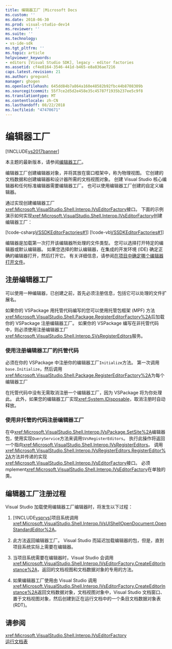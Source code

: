 ```yaml
---
title: 编辑器工厂 |Microsoft Docs
ms.custom: ''
ms.date: 2018-06-30
ms.prod: visual-studio-dev14
ms.reviewer: ''
ms.suite: ''
ms.technology:
- vs-ide-sdk
ms.tgt_pltfrm: ''
ms.topic: article
helpviewer_keywords:
- editors [Visual Studio SDK], legacy - editor factories
ms.assetid: cf4e8164-3546-441d-b465-e8a836ae7216
caps.latest.revision: 21
ms.author: gregvanl
manager: ghogen
ms.openlocfilehash: 645dd84b7a864a160e48582b92fbc44b8708309b
ms.sourcegitcommit: 55f7ce2d5d2e458e35c45787f1935b237ee5c9f8
ms.translationtype: MT
ms.contentlocale: zh-CN
ms.lasthandoff: 08/22/2018
ms.locfileid: "47470671"
---
```

# <a name="editor-factories"></a>编辑器工厂
[!INCLUDE[vs2017banner](../includes/vs2017banner.md)]

本主题的最新版本，请参阅[编辑器工厂](https://docs.microsoft.com/visualstudio/extensibility/editor-factories)。  
  
编辑器工厂创建编辑器对象，并将其放在窗口框架中，称为物理视图。 它创建的文档数据和创建编辑器和设计器所需的文档视图对象。 创建 Visual Studio 核心编辑器和任何标准编辑器需要编辑器工厂。 也可以使用编辑器工厂创建的自定义编辑器。  
  
 通过实现创建编辑器工厂<xref:Microsoft.VisualStudio.Shell.Interop.IVsEditorFactory>接口。 下面的示例演示如何实现<xref:Microsoft.VisualStudio.Shell.Interop.IVsEditorFactory>创建编辑器工厂：  
  
 [!code-csharp[VSSDKEditorFactories#1](../snippets/csharp/VS_Snippets_VSSDK/vssdkeditorfactories/cs/vssdkeditorfactoriespackage.cs#1)]
 [!code-vb[VSSDKEditorFactories#1](../snippets/visualbasic/VS_Snippets_VSSDK/vssdkeditorfactories/vb/vssdkeditorfactoriespackage.vb#1)]  
  
 编辑器是加载第一次打开该编辑器所处理的文件类型。 您可以选择打开特定的编辑器或默认编辑器。 如果您选择的默认编辑器，在集成的开发环境 (IDE) 确定正确的编辑器打开，然后打开它。 有关详细信息，请参阅[在项目中确定哪个编辑器打开文件](../extensibility/internals/determining-which-editor-opens-a-file-in-a-project.md)。  
  
## <a name="registering-editor-factories"></a>注册编辑器工厂  
 可以使用一种编辑器，已创建之前，首先必须注册信息，包括它可以处理的文件扩展名。  
  
 如果你的 VSPackage 用托管代码编写的您可以使用托管包框架 (MPF) 方法<xref:Microsoft.VisualStudio.Shell.Package.RegisterEditorFactory%2A>后加载你的 VSPackage 注册编辑器工厂。 如果你的 VSPackage 编写在非托管代码中，则必须使用注册编辑器工厂<xref:Microsoft.VisualStudio.Shell.Interop.SVsRegisterEditors>服务。  
  
### <a name="registering-an-editor-factory-by-using-managed-code"></a>使用注册编辑器工厂的托管代码  
 必须在你的 VSPackage 中注册你的编辑器工厂`Initialize`方法。 第一次调用`base.Initialize`，然后调用<xref:Microsoft.VisualStudio.Shell.Package.RegisterEditorFactory%2A>为每个编辑器工厂  
  
 在托管代码中没有无需取消注册一个编辑器工厂，因为 VSPackage 将为你处理此。 此外，如果您的编辑器工厂实现<xref:System.IDisposable>，取消注册时自动释放。  
  
### <a name="registering-an-editor-factory-by-using-unmanaged-code"></a>使用非托管的代码注册编辑器工厂  
 在中<xref:Microsoft.VisualStudio.Shell.Interop.IVsPackage.SetSite%2A>编辑器包，使用实现`QueryService`方法来调用`SVsRegisterEditors`。 执行此操作将返回一个指向<xref:Microsoft.VisualStudio.Shell.Interop.IVsRegisterEditors>。 调用<xref:Microsoft.VisualStudio.Shell.Interop.IVsRegisterEditors.RegisterEditor%2A>方法并传递的实现<xref:Microsoft.VisualStudio.Shell.Interop.IVsEditorFactory>接口。 必须 mplement<xref:Microsoft.VisualStudio.Shell.Interop.IVsEditorFactory>在单独的类。  
  
## <a name="the-editor-factory-registration-process"></a>编辑器工厂注册过程  
 Visual Studio 加载使用编辑器工厂编辑器时，将发生以下过程：  
  
1.  [!INCLUDE[vsprvs](../includes/vsprvs-md.md)]项目系统调用<xref:Microsoft.VisualStudio.Shell.Interop.IVsUIShellOpenDocument.OpenStandardEditor%2A>。  
  
2.  此方法返回编辑器工厂。 Visual Studio 而延迟加载编辑器的包，但是，直到项目系统实际上需要在编辑器。  
  
3.  当项目系统需要在编辑器时，Visual Studio 会调用<xref:Microsoft.VisualStudio.Shell.Interop.IVsEditorFactory.CreateEditorInstance%2A>，返回的文档视图和文档数据对象的专用的方法。  
  
4.  如果编辑器工厂使用由 Visual Studio 调用<xref:Microsoft.VisualStudio.Shell.Interop.IVsEditorFactory.CreateEditorInstance%2A>返回文档数据对象，文档视图对象中，Visual Studio 文档窗口、 置于文档视图对象，然后创建到正在运行文档中的一个条目文档数据对象表 (RDT)。  
  
## <a name="see-also"></a>请参阅  
 <xref:Microsoft.VisualStudio.Shell.Interop.IVsEditorFactory>   
 [运行文档表](../extensibility/internals/running-document-table.md)

